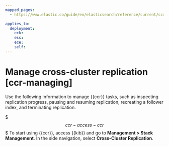 ```yaml
---
mapped_pages:
  - https://www.elastic.co/guide/en/elasticsearch/reference/current/ccr-managing.html

applies_to:
  deployment:
    eck: 
    ess: 
    ece: 
    self: 
---
```


# Manage cross-cluster replication [ccr-managing]

Use the following information to manage {{ccr}} tasks, such as inspecting replication progress, pausing and resuming replication, recreating a follower index, and terminating replication.

$$$ccr-access-ccr$$$
To start using {{ccr}}, access {{kib}} and go to **Management > Stack Management**. In the side navigation, select **Cross-Cluster Replication**.





